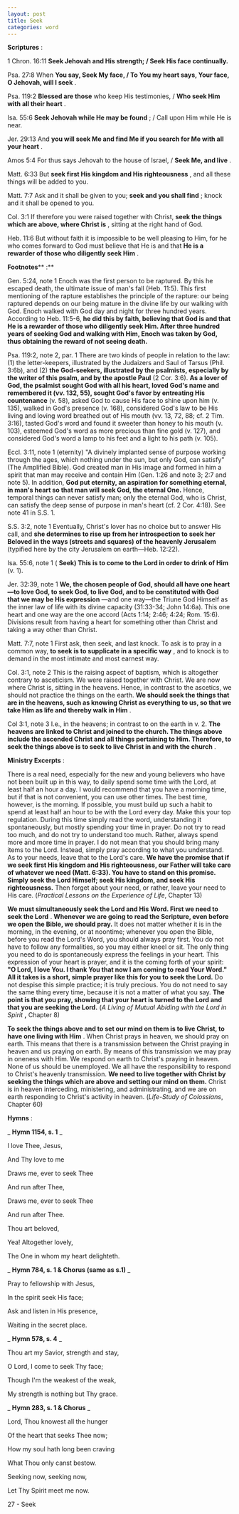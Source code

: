 ```yaml
---
layout: post
title: Seek
categories: word
---
```


**Scriptures** :

1 Chron. 16:11 **Seek Jehovah and His strength; / Seek His face continually.**

Psa. 27:8 When **You say, Seek My face, / To You my heart says, Your face, O Jehovah, will I seek** .

Psa. 119:2 **Blessed are those** who keep His testimonies, / **Who seek Him with all their heart** .

Isa. 55:6 **Seek Jehovah while He may be found** ; / Call upon Him while He is near.

Jer. 29:13 And **you will seek Me and find Me if you search for Me with all your heart** .

Amos 5:4 For thus says Jehovah to the house of Israel, / **Seek Me, and live** .

Matt. 6:33 But **seek first His kingdom and His righteousness** , and all these things will be added to you.

Matt. 7:7 Ask and it shall be given to you; **seek and you shall find** ; knock and it shall be opened to you.

Col. 3:1 If therefore you were raised together with Christ, **seek the things which are above, where Christ is** , sitting at the right hand of God.

Heb. 11:6 But without faith it is impossible to be well pleasing to Him, for he who comes forward to God must believe that He is and that **He is a rewarder of those who diligently seek Him** .

**Footnotes**** :**

Gen. 5:24, note 1 Enoch was the first person to be raptured. By this he escaped death, the ultimate issue of man's fall (Heb. 11:5). This first mentioning of the rapture establishes the principle of the rapture: our being raptured depends on our being mature in the divine life by our walking with God. Enoch walked with God day and night for three hundred years. According to Heb. 11:5-6, **he did this by faith, believing that God is and that He is a rewarder of those who diligently seek Him. After three hundred years of seeking God and walking with Him, Enoch was taken by God, thus obtaining the reward of not seeing death.**

Psa. 119:2, note 2, par. 1 There are two kinds of people in relation to the law: (1) the letter-keepers, illustrated by the Judaizers and Saul of Tarsus (Phil. 3:6b), and (2) **the God-seekers, illustrated by the psalmists, especially by the writer of this psalm, and by the apostle Paul** (2 Cor. 3:6). **As a lover of God, the psalmist sought God with all his heart, loved God's name and remembered it (vv. 132, 55), sought God's favor by entreating His countenance** (v. 58), asked God to cause His face to shine upon him (v. 135), walked in God's presence (v. 168), considered God's law to be His living and loving word breathed out of His mouth (vv. 13, 72, 88; cf. 2 Tim. 3:16), tasted God's word and found it sweeter than honey to his mouth (v. 103), esteemed God's word as more precious than fine gold (v. 127), and considered God's word a lamp to his feet and a light to his path (v. 105).

Eccl. 3:11, note 1 (eternity) "A divinely implanted sense of purpose working through the ages, which nothing under the sun, but only God, can satisfy" (The Amplified Bible). God created man in His image and formed in him a spirit that man may receive and contain Him (Gen. 1:26 and note 3; 2:7 and note 5). In addition, **God put eternity, an aspiration for something eternal, in man's heart so that man will seek God, the eternal One.** Hence, temporal things can never satisfy man; only the eternal God, who is Christ, can satisfy the deep sense of purpose in man's heart (cf. 2 Cor. 4:18). See note 41 in S.S. 1.

S.S. 3:2, note 1 Eventually, Christ's lover has no choice but to answer His call, and **she determines to rise up from her introspection to seek her Beloved in the ways (streets and squares) of the heavenly Jerusalem** (typified here by the city Jerusalem on earth—Heb. 12:22).

Isa. 55:6, note 1 ( **Seek) This is to come to the Lord in order to drink of Him** (v. 1).

Jer. 32:39, note 1 **We, the chosen people of God, should all have one heart—to love God, to seek God, to live God, and to be constituted with God that we may be His expression** —and one way—the Triune God Himself as the inner law of life with its divine capacity (31:33-34; John 14:6a). This one heart and one way are the one accord (Acts 1:14; 2:46; 4:24; Rom. 15:6). Divisions result from having a heart for something other than Christ and taking a way other than Christ.

Matt. 7:7, note 1 First ask, then seek, and last knock. To ask is to pray in a common way, **to seek is to supplicate in a specific way** , and to knock is to demand in the most intimate and most earnest way.

Col. 3:1, note 2 This is the raising aspect of baptism, which is altogether contrary to asceticism. We were raised together with Christ. We are now where Christ is, sitting in the heavens. Hence, in contrast to the ascetics, we should not practice the things on the earth. **We should seek the things that are in the heavens, such as knowing Christ as everything to us, so that we take Him as life and thereby walk in Him** .

Col 3:1, note 3 I.e., in the heavens; in contrast to on the earth in v. 2. **The heavens are linked to Christ and joined to the church. The things above include the ascended Christ and all things pertaining to Him. Therefore, to seek the things above is to seek to live Christ in and with the church** .

**Ministry Excerpts** :

There is a real need, especially for the new and young believers who have not been built up in this way, to daily spend some time with the Lord, at least half an hour a day. I would recommend that you have a morning time, but if that is not convenient, you can use other times. The best time, however, is the morning. If possible, you must build up such a habit to spend at least half an hour to be with the Lord every day. Make this your top regulation. During this time simply read the word, understanding it spontaneously, but mostly spending your time in prayer. Do not try to read too much, and do not try to understand too much. Rather, always spend more and more time in prayer. I do not mean that you should bring many items to the Lord. Instead, simply pray according to what you understand. As to your needs, leave that to the Lord's care. **We have the promise that if we seek first His kingdom and His righteousness, our Father will take care of whatever we need (Matt. 6:33). You have to stand on this promise. Simply seek the Lord Himself; seek His kingdom, and seek His righteousness.** Then forget about your need, or rather, leave your need to His care. (_Practical Lessons on the Experience of Life_, Chapter 13)

**We must simultaneously seek the Lord and His Word. First we need to seek the Lord** . **Whenever we are going to read the Scripture, even before we open the Bible, we should pray.** It does not matter whether it is in the morning, in the evening, or at noontime; whenever you open the Bible, before you read the Lord's Word, you should always pray first. You do not have to follow any formalities, so you may either kneel or sit. The only thing you need to do is spontaneously express the feelings in your heart. This expression of your heart is prayer, and it is the coming forth of your spirit: **"O Lord, I love You. I thank You that now I am coming to read Your Word." All it takes is a short, simple prayer like this for you to seek the Lord.** Do not despise this simple practice; it is truly precious. You do not need to say the same thing every time, because it is not a matter of what you say. **The point is that you pray, showing that your heart is turned to the Lord and that you are seeking the Lord.** (_A Living of Mutual Abiding with the Lord in Spirit_ **,** Chapter 8)

**To seek the things above and to set our mind on them is to live Christ, to have one living with Him** . When Christ prays in heaven, we should pray on earth. This means that there is a transmission between the Christ praying in heaven and us praying on earth. By means of this transmission we may pray in oneness with Him. We respond on earth to Christ's praying in heaven. None of us should be unemployed. We all have the responsibility to respond to Christ's heavenly transmission. **We need to live together with Christ by seeking the things which are above and setting our mind on them.** Christ is in heaven interceding, ministering, and administrating, and we are on earth responding to Christ's activity in heaven. (_Life-Study of Colossians_, Chapter 60)

**Hymns** :

_ **Hymn 1154, s. 1** _

I love Thee, Jesus,

And Thy love to me

Draws me, ever to seek Thee

And run after Thee,

Draws me, ever to seek Thee

And run after Thee.

Thou art beloved,

Yea! Altogether lovely,

The One in whom my heart delighteth.

_ **Hymn 784, s. 1 & Chorus (same as s.1)** _

Pray to fellowship with Jesus,

In the spirit seek His face;

Ask and listen in His presence,

Waiting in the secret place.

_ **Hymn 578, s. 4** _

Thou art my Savior, strength and stay,

O Lord, I come to seek Thy face;

Though I'm the weakest of the weak,

My strength is nothing but Thy grace.

_ **Hymn 283, s. 1 & Chorus** _

Lord, Thou knowest all the hunger

Of the heart that seeks Thee now;

How my soul hath long been craving

What Thou only canst bestow.

Seeking now, seeking now,

Let Thy Spirit meet me now.

27 - Seek
